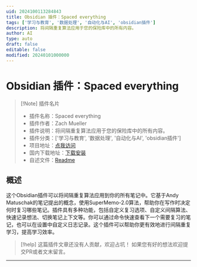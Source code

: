 ```yaml
---
uid: 2024100113284843
title: Obsidian 插件：Spaced everything
tags: ['学习与教育', '数据处理', '自动化与AI', 'obsidian插件']
description: 将间隔重复算法应用于您的保险库中的所有内容。
author: AI
type: auto
draft: false
editable: false
modified: 20240101000000
---
```


# Obsidian 插件：Spaced everything

> [!Note] 插件名片
> - 插件名称：Spaced everything
> - 插件作者：Zach Mueller
> - 插件说明：将间隔重复算法应用于您的保险库中的所有内容。
> - 插件分类：['学习与教育', '数据处理', '自动化与AI', 'obsidian插件']
> - 项目地址：[点我访问](https://github.com/zachmueller/spaced-everything)
> - 国内下载地址：[下载安装](https://pkmer.cn/products/plugin/pluginMarket/?spaced-everything)
> - 自述文件：[Readme](https://ghproxy.net/https://raw.githubusercontent.com/zachmueller/spaced-everything/main/README.md)



## 概述

这个Obsidian插件可以将间隔重复算法应用到你的所有笔记中。它基于Andy Matuschak的笔记提出的概念，使用SuperMemo-2.0算法，帮助你在写作时决定何时复习哪些笔记。插件具有多种功能，包括自定义复习选项、自定义间隔算法、快速记录想法、切换笔记上下文等。你可以通过命令快速查看下一个需要复习的笔记，也可以在设置中自定义日志记录。这个插件可以帮助你更有效地进行间隔重复学习，提高学习效率。


> [!help] 
> 这篇插件文章还没有人贡献，欢迎占坑！
> 如果您有好的想法欢迎提交PR或者文末留言。
> 

---



